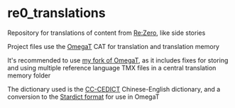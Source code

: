 # re0_translations

Repository for translations of content from [Re:Zero](https://en.wikipedia.org/wiki/Re:Zero), like side stories

Project files use the [OmegaT](https://omegat.org/) CAT for translation and translation memory

It's recommended to use [my fork of OmegaT](https://github.com/liraymond/omegat), as it includes fixes for storing and using multiple reference language TMX files in a central translation memory folder

The dictionary used is the [CC-CEDICT](https://www.mdbg.net/chinese/dictionary?page=cedict) Chinese-English dictionary, and a conversion to the [Stardict format](https://simonwiles.net/projects/cc-cedict/) for use in OmegaT
